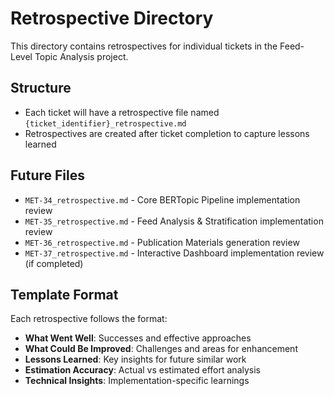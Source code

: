 # Retrospective Directory

This directory contains retrospectives for individual tickets in the Feed-Level Topic Analysis project.

## Structure
- Each ticket will have a retrospective file named `{ticket_identifier}_retrospective.md`
- Retrospectives are created after ticket completion to capture lessons learned

## Future Files
- `MET-34_retrospective.md` - Core BERTopic Pipeline implementation review
- `MET-35_retrospective.md` - Feed Analysis & Stratification implementation review  
- `MET-36_retrospective.md` - Publication Materials generation review
- `MET-37_retrospective.md` - Interactive Dashboard implementation review (if completed)

## Template Format
Each retrospective follows the format:
- **What Went Well**: Successes and effective approaches
- **What Could Be Improved**: Challenges and areas for enhancement
- **Lessons Learned**: Key insights for future similar work
- **Estimation Accuracy**: Actual vs estimated effort analysis
- **Technical Insights**: Implementation-specific learnings
